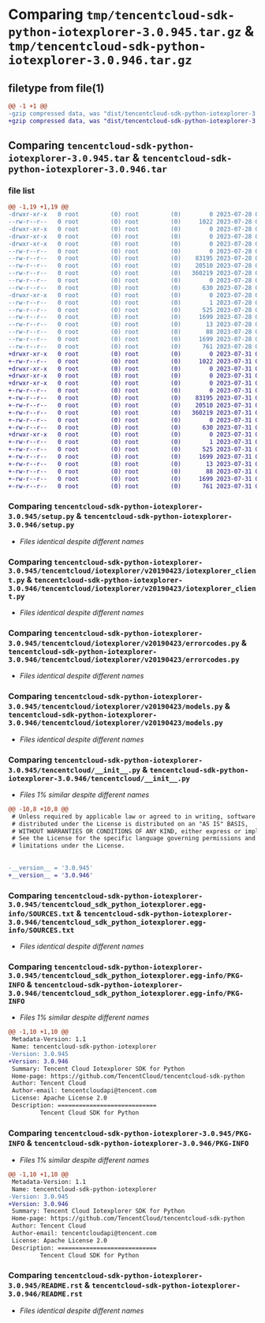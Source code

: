 # Comparing `tmp/tencentcloud-sdk-python-iotexplorer-3.0.945.tar.gz` & `tmp/tencentcloud-sdk-python-iotexplorer-3.0.946.tar.gz`

## filetype from file(1)

```diff
@@ -1 +1 @@
-gzip compressed data, was "dist/tencentcloud-sdk-python-iotexplorer-3.0.945.tar", last modified: Fri Jul 28 00:30:18 2023, max compression
+gzip compressed data, was "dist/tencentcloud-sdk-python-iotexplorer-3.0.946.tar", last modified: Mon Jul 31 00:30:27 2023, max compression
```

## Comparing `tencentcloud-sdk-python-iotexplorer-3.0.945.tar` & `tencentcloud-sdk-python-iotexplorer-3.0.946.tar`

### file list

```diff
@@ -1,19 +1,19 @@
-drwxr-xr-x   0 root         (0) root         (0)        0 2023-07-28 00:30:18.000000 tencentcloud-sdk-python-iotexplorer-3.0.945/
--rw-r--r--   0 root         (0) root         (0)     1022 2023-07-28 00:30:18.000000 tencentcloud-sdk-python-iotexplorer-3.0.945/setup.py
-drwxr-xr-x   0 root         (0) root         (0)        0 2023-07-28 00:30:18.000000 tencentcloud-sdk-python-iotexplorer-3.0.945/tencentcloud/
-drwxr-xr-x   0 root         (0) root         (0)        0 2023-07-28 00:30:18.000000 tencentcloud-sdk-python-iotexplorer-3.0.945/tencentcloud/iotexplorer/
-drwxr-xr-x   0 root         (0) root         (0)        0 2023-07-28 00:30:18.000000 tencentcloud-sdk-python-iotexplorer-3.0.945/tencentcloud/iotexplorer/v20190423/
--rw-r--r--   0 root         (0) root         (0)        0 2023-07-28 00:30:18.000000 tencentcloud-sdk-python-iotexplorer-3.0.945/tencentcloud/iotexplorer/v20190423/__init__.py
--rw-r--r--   0 root         (0) root         (0)    83195 2023-07-28 00:30:18.000000 tencentcloud-sdk-python-iotexplorer-3.0.945/tencentcloud/iotexplorer/v20190423/iotexplorer_client.py
--rw-r--r--   0 root         (0) root         (0)    20510 2023-07-28 00:30:18.000000 tencentcloud-sdk-python-iotexplorer-3.0.945/tencentcloud/iotexplorer/v20190423/errorcodes.py
--rw-r--r--   0 root         (0) root         (0)   360219 2023-07-28 00:30:18.000000 tencentcloud-sdk-python-iotexplorer-3.0.945/tencentcloud/iotexplorer/v20190423/models.py
--rw-r--r--   0 root         (0) root         (0)        0 2023-07-28 00:30:18.000000 tencentcloud-sdk-python-iotexplorer-3.0.945/tencentcloud/iotexplorer/__init__.py
--rw-r--r--   0 root         (0) root         (0)      630 2023-07-28 00:30:18.000000 tencentcloud-sdk-python-iotexplorer-3.0.945/tencentcloud/__init__.py
-drwxr-xr-x   0 root         (0) root         (0)        0 2023-07-28 00:30:18.000000 tencentcloud-sdk-python-iotexplorer-3.0.945/tencentcloud_sdk_python_iotexplorer.egg-info/
--rw-r--r--   0 root         (0) root         (0)        1 2023-07-28 00:30:18.000000 tencentcloud-sdk-python-iotexplorer-3.0.945/tencentcloud_sdk_python_iotexplorer.egg-info/dependency_links.txt
--rw-r--r--   0 root         (0) root         (0)      525 2023-07-28 00:30:18.000000 tencentcloud-sdk-python-iotexplorer-3.0.945/tencentcloud_sdk_python_iotexplorer.egg-info/SOURCES.txt
--rw-r--r--   0 root         (0) root         (0)     1699 2023-07-28 00:30:18.000000 tencentcloud-sdk-python-iotexplorer-3.0.945/tencentcloud_sdk_python_iotexplorer.egg-info/PKG-INFO
--rw-r--r--   0 root         (0) root         (0)       13 2023-07-28 00:30:18.000000 tencentcloud-sdk-python-iotexplorer-3.0.945/tencentcloud_sdk_python_iotexplorer.egg-info/top_level.txt
--rw-r--r--   0 root         (0) root         (0)       88 2023-07-28 00:30:18.000000 tencentcloud-sdk-python-iotexplorer-3.0.945/setup.cfg
--rw-r--r--   0 root         (0) root         (0)     1699 2023-07-28 00:30:18.000000 tencentcloud-sdk-python-iotexplorer-3.0.945/PKG-INFO
--rw-r--r--   0 root         (0) root         (0)      761 2023-07-28 00:30:18.000000 tencentcloud-sdk-python-iotexplorer-3.0.945/README.rst
+drwxr-xr-x   0 root         (0) root         (0)        0 2023-07-31 00:30:27.000000 tencentcloud-sdk-python-iotexplorer-3.0.946/
+-rw-r--r--   0 root         (0) root         (0)     1022 2023-07-31 00:30:27.000000 tencentcloud-sdk-python-iotexplorer-3.0.946/setup.py
+drwxr-xr-x   0 root         (0) root         (0)        0 2023-07-31 00:30:27.000000 tencentcloud-sdk-python-iotexplorer-3.0.946/tencentcloud/
+drwxr-xr-x   0 root         (0) root         (0)        0 2023-07-31 00:30:27.000000 tencentcloud-sdk-python-iotexplorer-3.0.946/tencentcloud/iotexplorer/
+drwxr-xr-x   0 root         (0) root         (0)        0 2023-07-31 00:30:27.000000 tencentcloud-sdk-python-iotexplorer-3.0.946/tencentcloud/iotexplorer/v20190423/
+-rw-r--r--   0 root         (0) root         (0)        0 2023-07-31 00:30:27.000000 tencentcloud-sdk-python-iotexplorer-3.0.946/tencentcloud/iotexplorer/v20190423/__init__.py
+-rw-r--r--   0 root         (0) root         (0)    83195 2023-07-31 00:30:27.000000 tencentcloud-sdk-python-iotexplorer-3.0.946/tencentcloud/iotexplorer/v20190423/iotexplorer_client.py
+-rw-r--r--   0 root         (0) root         (0)    20510 2023-07-31 00:30:27.000000 tencentcloud-sdk-python-iotexplorer-3.0.946/tencentcloud/iotexplorer/v20190423/errorcodes.py
+-rw-r--r--   0 root         (0) root         (0)   360219 2023-07-31 00:30:27.000000 tencentcloud-sdk-python-iotexplorer-3.0.946/tencentcloud/iotexplorer/v20190423/models.py
+-rw-r--r--   0 root         (0) root         (0)        0 2023-07-31 00:30:27.000000 tencentcloud-sdk-python-iotexplorer-3.0.946/tencentcloud/iotexplorer/__init__.py
+-rw-r--r--   0 root         (0) root         (0)      630 2023-07-31 00:30:27.000000 tencentcloud-sdk-python-iotexplorer-3.0.946/tencentcloud/__init__.py
+drwxr-xr-x   0 root         (0) root         (0)        0 2023-07-31 00:30:27.000000 tencentcloud-sdk-python-iotexplorer-3.0.946/tencentcloud_sdk_python_iotexplorer.egg-info/
+-rw-r--r--   0 root         (0) root         (0)        1 2023-07-31 00:30:27.000000 tencentcloud-sdk-python-iotexplorer-3.0.946/tencentcloud_sdk_python_iotexplorer.egg-info/dependency_links.txt
+-rw-r--r--   0 root         (0) root         (0)      525 2023-07-31 00:30:27.000000 tencentcloud-sdk-python-iotexplorer-3.0.946/tencentcloud_sdk_python_iotexplorer.egg-info/SOURCES.txt
+-rw-r--r--   0 root         (0) root         (0)     1699 2023-07-31 00:30:27.000000 tencentcloud-sdk-python-iotexplorer-3.0.946/tencentcloud_sdk_python_iotexplorer.egg-info/PKG-INFO
+-rw-r--r--   0 root         (0) root         (0)       13 2023-07-31 00:30:27.000000 tencentcloud-sdk-python-iotexplorer-3.0.946/tencentcloud_sdk_python_iotexplorer.egg-info/top_level.txt
+-rw-r--r--   0 root         (0) root         (0)       88 2023-07-31 00:30:27.000000 tencentcloud-sdk-python-iotexplorer-3.0.946/setup.cfg
+-rw-r--r--   0 root         (0) root         (0)     1699 2023-07-31 00:30:27.000000 tencentcloud-sdk-python-iotexplorer-3.0.946/PKG-INFO
+-rw-r--r--   0 root         (0) root         (0)      761 2023-07-31 00:30:27.000000 tencentcloud-sdk-python-iotexplorer-3.0.946/README.rst
```

### Comparing `tencentcloud-sdk-python-iotexplorer-3.0.945/setup.py` & `tencentcloud-sdk-python-iotexplorer-3.0.946/setup.py`

 * *Files identical despite different names*

### Comparing `tencentcloud-sdk-python-iotexplorer-3.0.945/tencentcloud/iotexplorer/v20190423/iotexplorer_client.py` & `tencentcloud-sdk-python-iotexplorer-3.0.946/tencentcloud/iotexplorer/v20190423/iotexplorer_client.py`

 * *Files identical despite different names*

### Comparing `tencentcloud-sdk-python-iotexplorer-3.0.945/tencentcloud/iotexplorer/v20190423/errorcodes.py` & `tencentcloud-sdk-python-iotexplorer-3.0.946/tencentcloud/iotexplorer/v20190423/errorcodes.py`

 * *Files identical despite different names*

### Comparing `tencentcloud-sdk-python-iotexplorer-3.0.945/tencentcloud/iotexplorer/v20190423/models.py` & `tencentcloud-sdk-python-iotexplorer-3.0.946/tencentcloud/iotexplorer/v20190423/models.py`

 * *Files identical despite different names*

### Comparing `tencentcloud-sdk-python-iotexplorer-3.0.945/tencentcloud/__init__.py` & `tencentcloud-sdk-python-iotexplorer-3.0.946/tencentcloud/__init__.py`

 * *Files 1% similar despite different names*

```diff
@@ -10,8 +10,8 @@
 # Unless required by applicable law or agreed to in writing, software
 # distributed under the License is distributed on an "AS IS" BASIS,
 # WITHOUT WARRANTIES OR CONDITIONS OF ANY KIND, either express or implied.
 # See the License for the specific language governing permissions and
 # limitations under the License.
 
 
-__version__ = '3.0.945'
+__version__ = '3.0.946'
```

### Comparing `tencentcloud-sdk-python-iotexplorer-3.0.945/tencentcloud_sdk_python_iotexplorer.egg-info/SOURCES.txt` & `tencentcloud-sdk-python-iotexplorer-3.0.946/tencentcloud_sdk_python_iotexplorer.egg-info/SOURCES.txt`

 * *Files identical despite different names*

### Comparing `tencentcloud-sdk-python-iotexplorer-3.0.945/tencentcloud_sdk_python_iotexplorer.egg-info/PKG-INFO` & `tencentcloud-sdk-python-iotexplorer-3.0.946/tencentcloud_sdk_python_iotexplorer.egg-info/PKG-INFO`

 * *Files 1% similar despite different names*

```diff
@@ -1,10 +1,10 @@
 Metadata-Version: 1.1
 Name: tencentcloud-sdk-python-iotexplorer
-Version: 3.0.945
+Version: 3.0.946
 Summary: Tencent Cloud Iotexplorer SDK for Python
 Home-page: https://github.com/TencentCloud/tencentcloud-sdk-python
 Author: Tencent Cloud
 Author-email: tencentcloudapi@tencent.com
 License: Apache License 2.0
 Description: ============================
         Tencent Cloud SDK for Python
```

### Comparing `tencentcloud-sdk-python-iotexplorer-3.0.945/PKG-INFO` & `tencentcloud-sdk-python-iotexplorer-3.0.946/PKG-INFO`

 * *Files 1% similar despite different names*

```diff
@@ -1,10 +1,10 @@
 Metadata-Version: 1.1
 Name: tencentcloud-sdk-python-iotexplorer
-Version: 3.0.945
+Version: 3.0.946
 Summary: Tencent Cloud Iotexplorer SDK for Python
 Home-page: https://github.com/TencentCloud/tencentcloud-sdk-python
 Author: Tencent Cloud
 Author-email: tencentcloudapi@tencent.com
 License: Apache License 2.0
 Description: ============================
         Tencent Cloud SDK for Python
```

### Comparing `tencentcloud-sdk-python-iotexplorer-3.0.945/README.rst` & `tencentcloud-sdk-python-iotexplorer-3.0.946/README.rst`

 * *Files identical despite different names*

